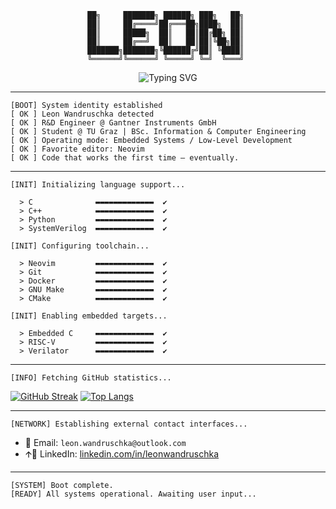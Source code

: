 <div align="center">

```
██╗     ███████╗ ██████╗ ███╗   ██╗ 
██║     ██╔════╝██╔═══██╗████╗  ██║ 
██║     █████╗  ██║   ██║██╔██╗ ██║ 
██║     ██╔══╝  ██║   ██║██║╚██╗██║ 
███████╗███████╗╚██████╔╝██║ ╚████║ 
╚══════╝╚══════╝ ╚═════╝ ╚═╝  ╚═══╝ 
```
<img src="https://readme-typing-svg.demolab.com?font=Fira+Code&pause=1000&center=true&width=435&lines=Embedded+Engineer;Low-Level+Developer;Real+Time+Systems;RTL+Design;Neovim+Power+User;R%26D+Engineer+at+Gantner+Instruments" alt="Typing SVG" />

</div>

---

```
[BOOT] System identity established 
[ OK ] Leon Wandruschka detected 
[ OK ] R&D Engineer @ Gantner Instruments GmbH 
[ OK ] Student @ TU Graz | BSc. Information & Computer Engineering 
[ OK ] Operating mode: Embedded Systems / Low-Level Development 
[ OK ] Favorite editor: Neovim 
[ OK ] Code that works the first time — eventually. 
```

---

```
[INIT] Initializing language support...

  > C              ▬▬▬▬▬▬▬▬▬▬▬▬▬  ✔
  > C++            ▬▬▬▬▬▬▬▬▬▬▬▬▬  ✔
  > Python         ▬▬▬▬▬▬▬▬▬▬▬▬▬  ✔
  > SystemVerilog  ▬▬▬▬▬▬▬▬▬▬▬▬▬  ✔
```

```
[INIT] Configuring toolchain...

  > Neovim         ▬▬▬▬▬▬▬▬▬▬▬▬▬  ✔
  > Git            ▬▬▬▬▬▬▬▬▬▬▬▬▬  ✔
  > Docker         ▬▬▬▬▬▬▬▬▬▬▬▬▬  ✔
  > GNU Make       ▬▬▬▬▬▬▬▬▬▬▬▬▬  ✔
  > CMake          ▬▬▬▬▬▬▬▬▬▬▬▬▬  ✔
```

```
[INIT] Enabling embedded targets...

  > Embedded C     ▬▬▬▬▬▬▬▬▬▬▬▬▬  ✔
  > RISC-V         ▬▬▬▬▬▬▬▬▬▬▬▬▬  ✔
  > Verilator      ▬▬▬▬▬▬▬▬▬▬▬▬▬  ✔
```

---

```
[INFO] Fetching GitHub statistics...
```

[![GitHub Streak](https://github-readme-streak-stats.herokuapp.com?user=LeonWandruschka\&theme=github-dark-blue\&hide_border=true)](https://git.io/streak-stats)
[![Top Langs](https://github-readme-stats.vercel.app/api/top-langs/?username=LeonWandruschka\&layout=compact\&theme=github_dark\&hide_border=true)](https://github.com/anuraghazra/github-readme-stats)

---

```
[NETWORK] Establishing external contact interfaces...
```

* 📧 Email: `leon.wandruschka@outlook.com`
* 🡩‍💼 LinkedIn: [linkedin.com/in/leonwandruschka](https://linkedin.com/in/leonwandruschka)

---

```
[SYSTEM] Boot complete.
[READY] All systems operational. Awaiting user input...
```
 
